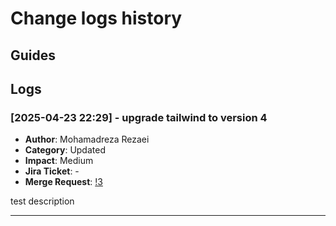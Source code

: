 # Change logs history

## Guides

## Logs

### [2025-04-23 22:29] - upgrade tailwind to version 4

- **Author**: Mohamadreza Rezaei
- **Category**: Updated
- **Impact**: Medium
- **Jira Ticket**: -
- **Merge Request**: [!3](https://github.com/moham7dreza/bazaar-laravel/pull/3)

test description

---
